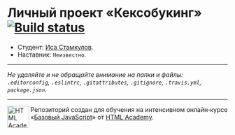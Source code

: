 # Личный проект «Кексобукинг» [![Build status][travis-image]][travis-url]

* Студент: [Иса Стамкулов](https://up.htmlacademy.ru/javascript/11/user/373127).
* Наставник: `Неизвестно`.

---

_Не удаляйте и не обращайте внимание на папки и файлы:_<br>
_`.editorconfig`, `.eslintrc`, `.gitattributes`, `.gitignore`, `.travis.yml`, `package.json`._

---

<a href="https://htmlacademy.ru/intensive/javascript"><img align="left" width="50" height="50" title="HTML Academy" src="https://up.htmlacademy.ru/static/img/intensive/javascript/logo-for-github.svg"></a>

Репозиторий создан для обучения на интенсивном онлайн‑курсе «[Базовый JavaScript](https://htmlacademy.ru/intensive/javascript)» от [HTML Academy](https://htmlacademy.ru).

[travis-image]: https://travis-ci.org/htmlacademy-javascript/373127-keksobooking.svg?branch=master
[travis-url]: https://travis-ci.org/htmlacademy-javascript/373127-keksobooking
